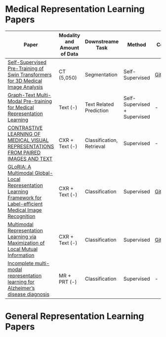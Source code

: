 # Medical Representation Learning Papers

| Paper            | Modality and Amount of Data          | Downstreame Task      |  Method         | Code            | Year            |
|------------------|-------------------|---------------------- |-----------------|-----------------|-----------------|
|[Self-Supervised Pre-Training of Swin Transformers for 3D Medical Image Analysis](https://arxiv.org/abs/2111.14791)| CT (5,050)  | Segmentation                  | Self-Supervised            | [GitHub](https://monai.io/research/swin-unetr)           | 2022            |
|[Graph-Text Multi-Modal Pre-training for Medical Representation Learning](https://arxiv.org/abs/2203.09994)| Text (-)  | Text Related Prediction                  | Self-Supervised + Supervised            |-          | 2022            |
|[CONTRASTIVE LEARNING OF MEDICAL VISUAL REPRESENTATIONS FROM PAIRED IMAGES AND TEXT](https://arxiv.org/abs/2010.00747)| CXR + Text (-)  | Classification, Retrieval               | Supervised            |-          | 2020            |
|[GLoRIA: A Multimodal Global-Local Representation Learning Framework for Label-efficient Medical Image Recognition](https://openaccess.thecvf.com/content/ICCV2021/papers/Huang_GLoRIA_A_Multimodal_Global-Local_Representation_Learning_Framework_for_Label-Efficient_Medical_ICCV_2021_paper.pdf)| CXR + Text (-)  | Classification               | Supervised            |[GitHub](https://github.com/marshuang80/gloria)          | 2021            |
|[Multimodal Representation Learning via Maximization of Local Mutual Information](https://arxiv.org/abs/2103.04537)| CXR + Text (-)  | Classification               | Supervised            |[GitHub](https://github.com/RayRuizhiLiao/mutual_info_img_txt)         | 2021            |
|[Incomplete multi-modal representation learning for Alzheimer’s disease diagnosis](https://www.sciencedirect.com/science/article/pii/S1361841520303170?casa_token=q-6oKVfV5OMAAAAA:0rZY3lV90PebS7qfmNIPkB2m76KeKKnNI5CX9ZWKxlz-qEgvKwjtGMA2p2j3tRxMGZWScVzo)| MR + PRT (-)  | Classification               | Supervised            |-        | 2021            |

# General Representation Learning Papers

